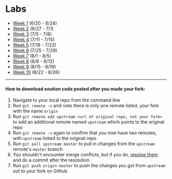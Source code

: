 # Labs

- [Week 1](labs/week1.md) (6/20 - 6/24)
- [Week 2](labs/week2.md) (6/27 - 7/1)
- [Week 3](labs/week3.md) (7/5 - 7/8)
- [Week 4](labs/week4.md) (7/11 - 7/15)
- [Week 5](labs/week5.md) (7/18 - 7/22)
- [Week 6](labs/week6.md) (7/25 - 7/29)
- [Week 7](labs/week7.md) (8/1 - 8/5)
- [Week 8](labs/week8.md) (8/8 - 8/12)
- [Week 9](labs/week9.md) (8/15 - 8/19)
- [Week 10](labs/week10.md) (8/22 - 8/26)


---

#### How to download soution code posted after you made your fork:

1. Navigate to your local repo from the command line
1. Run `git remote -v` and note there is only one remote listed, your fork with the name `origin`
1. Run `git remote add upstream <url of original repo, not your fork>` to add an additional remote named `upstream` which points to the original repo
1. Run `git remote -v` again to confirm that you now have two remotes, with `upstream` linked to the original repo
1. Run `git pull upstream master` to pull in changes from the `upstream` remote's `master` branch
1. You shouldn't encounter merge conflicts, but if you do, [resolve them](https://help.github.com/articles/resolving-a-merge-conflict-from-the-command-line/) and do a commit after the resolution
1. Run `git push origin master` to push the changes you got from	`upstream` out to your fork on Github

